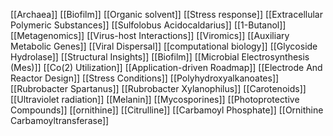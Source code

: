[[Archaea]]
[[Biofilm]]
[[Organic solvent]]
[[Stress response]]
[[Extracellular Polymeric Substances]]
[[Sulfolobus Acidocaldarius]]
[[1-Butanol]]
[[Metagenomics]]
[[Virus-host Interactions]]
[[Viromics]]
[[Auxiliary Metabolic Genes]]
[[Viral Dispersal]]
[[computational biology]]
[[Glycoside Hydrolase]]
[[Structural Insights]]
[[Biofilm]]
[[Microbial Electrosynthesis (Mes)]]
[[Co(2) Utilization]]
[[Application-driven Roadmap]]
[[Electrode And Reactor Design]]
[[Stress Conditions]]
[[Polyhydroxyalkanoates]]
[[Rubrobacter Spartanus]]
[[Rubrobacter Xylanophilus]]
[[Carotenoids]]
[[Ultraviolet radiation]]
[[Melanin]]
[[Mycosporines]]
[[Photoprotective Compounds]]
[[ornithine]]
[[Citrulline]]
[[Carbamoyl Phosphate]]
[[Ornithine Carbamoyltransferase]]
